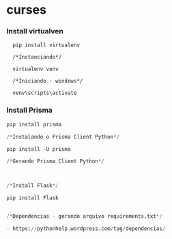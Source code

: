 # curses


### Install virtualven

```tsx
  pip install virtualenv

  /*Instanciando*/

  virtualenv venv

  /*Iniciando - windows*/

  venv\scripts\activate

```


### Install Prisma

```python
pip install prisma

/*Instalando o Prisma Client Python*/

pip install -U prisma

/*Gerando Prisma Client Python*/



/*Install Flask*/

pip install Flask


/*Dependencias - gerando arquivo requirements.txt*/

- https://pythonhelp.wordpress.com/tag/dependencias/


```